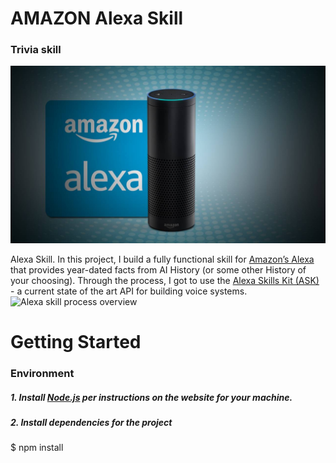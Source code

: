 # AMAZON Alexa Skill
### Trivia skill
![Title](img/1464443113-997-Amazon-Inc-Alexa-Now-Makes-Its-Way-To-Your-Browser.jpg)



Alexa Skill.  In this project, I build a fully functional skill for [Amazon’s Alexa](https://developer.amazon.com/alexa) that provides year-dated facts from AI History (or some other History of your choosing).  Through the process, I got to use the [Alexa Skills Kit (ASK)](https://developer.amazon.com/alexa-skills-kit) - a current state of the art API for building voice systems.  
![Alexa skill process overview](images/skillOverview.png)

# Getting Started



### Environment

##### 1. Install [Node.js](https://nodejs.org/) per instructions on the website for your machine.

##### 2. Install dependencies for the project


$ npm install
